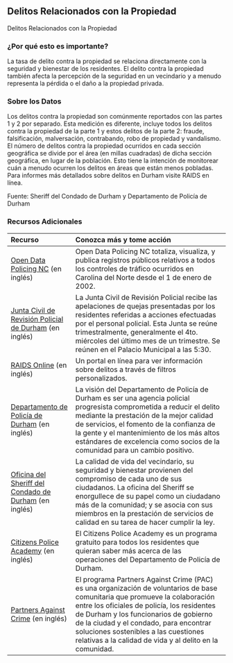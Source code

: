 ## Delitos Relacionados con la Propiedad
Delitos Relacionados con la Propiedad

### ¿Por qué esto es importante?
La tasa de delito contra la propiedad se relaciona directamente con la seguridad y bienestar de los residentes. El delito contra la propiedad también afecta la percepción de la seguridad en un vecindario y a menudo representa la pérdida o el daño a la propiedad privada.

### Sobre los Datos
Los delitos contra la propiedad son comúnmente reportados con las partes 1 y 2 por separado. Esta medición es diferente, incluye todos los delitos contra la propiedad de la parte 1 y estos delitos de la parte 2: fraude, falsificación, malversación, contrabando, robo de propiedad y vandalismo. El número de delitos contra la propiedad ocurridos en cada sección geográfica se divide por el área (en millas cuadradas) de dicha sección geográfica, en lugar de la población. Esto tiene la intención de monitorear cuán a menudo ocurren los delitos en áreas que están menos pobladas. Para informes más detallados sobre delitos en Durham visite RAIDS en línea.

Fuente: Sheriff del Condado de Durham y Departamento de Policía de Durham

### Recursos Adicionales

|Recurso | Conozca más y tome acción |
|:--- | :--- |
|[Open Data Policing NC](https://opendatapolicingnc.com/) (en inglés) | Open Data Policing NC totaliza, visualiza, y publica registros públicos relativos a todos los controles de tráfico ocurridos en Carolina del Norte desde el 1 de enero de 2002\.
|[Junta Civil de Revisión Policial de Durham](https://durhamnc.gov/277/Civilian-Police-Review-Board) (en inglés) | La Junta Civil de Revisión Policial recibe las apelaciones de quejas presentadas por los residentes referidas a acciones efectuadas por el personal policial. Esta Junta se reúne trimestralmente, generalmente el 4to. miércoles del último mes de un trimestre. Se reúnen en el Palacio Municipal a las 5:30\.
|[RAIDS Online](http://raidsonline.com) (en inglés) | Un portal en línea para ver información sobre delitos a través de filtros personalizados.
|[Departamento de Policía de Durham](http://durhamnc.gov/149/Police-Department) (en inglés)| La visión del Departamento de Policía de Durham es ser una agencia policial progresista comprometida a reducir el delito mediante la prestación de la mejor calidad de servicios, el fomento de la confianza de la gente y el mantenimiento de los más altos estándares de excelencia como socios de la comunidad para un cambio positivo.
|[Oficina del Sheriff del Condado de Durham](http://dconc.gov/government/departments-f-z/sheriff-s-office) (en inglés) | La calidad de vida del vecindario, su seguridad y bienestar provienen del compromiso de cada uno de sus ciudadanos. La oficina del Sheriff se enorgullece de su papel como un ciudadano más de la comunidad; y se asocia con sus miembros en la prestación de servicios de calidad en su tarea de hacer cumplir la ley.
|[Citizens Police Academy](http://durhamnc.gov/669/Citizens-Police-Academy) (en inglés) | El Citizens Police Academy es un programa gratuito para todos los residentes que quieran saber más acerca de las operaciones del Departamento de Policía de Durham.
|[Partners Against Crime](http://durhamnc.gov/201/Partners-Against-Crime) (en inglés) | El programa Partners Against Crime (PAC) es una organización de voluntarios de base comunitaria que promueve la colaboración entre los oficiales de policía, los residentes de Durham y los funcionarios de gobierno de la ciudad y el condado, para encontrar soluciones sostenibles a las cuestiones relativas a la calidad de vida y al delito en la comunidad.